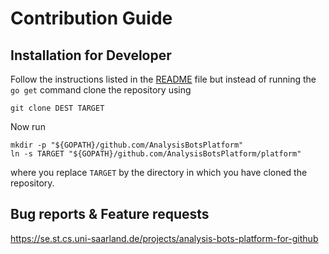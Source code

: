 Contribution Guide
==================

Installation for Developer
--------------------------

Follow the instructions listed in the [README](README.md) file but instead of
running the `go get` command clone the repository using
```shell
git clone DEST TARGET
```

Now run
```shell
mkdir -p "${GOPATH}/github.com/AnalysisBotsPlatform"
ln -s TARGET "${GOPATH}/github.com/AnalysisBotsPlatform/platform"
```
where you replace `TARGET` by the directory in which you have cloned the
repository.


Bug reports & Feature requests
------------------------------

https://se.st.cs.uni-saarland.de/projects/analysis-bots-platform-for-github

